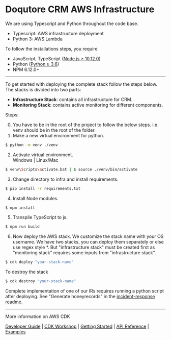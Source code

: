 
# Doqutore CRM AWS Infrastructure


We are using Typescript and Python throughout the code base. 
* Typescript: AWS infrastructure deployment
* Python 3: AWS Lambda

To follow the installations steps, you require

* JavaScript, TypeScript ([Node.js ≥ 10.12.0](https://nodejs.org/download/release/latest-v10.x/))
* Python ([Python ≥ 3.6](https://www.python.org/downloads/))
* NPM 6.12.0+
-------

To get started with deploying the complete stack follow the steps below.
The stacks is divided into two parts:
* <b>Infrastructure Stack</b>: contains all infrastructure for CRM. 
* <b>Monitoring Stack</b>: contains active monitoring for different components.

Steps:

0. You have to be in the root of the project to follow the below steps. i.e. venv should be in the root of the folder. 
1. Make a new virtual environment for python.
 
```bash
$ python -m venv ./venv
```

2. Activate virtual environment. <br/>
Windows | Linux/Mac
```bash 
$ venv\Scripts\activate.bat | $ source ./venv/bin/activate
```
3. Change directory to infra and install requirements.
```bash 
$ pip install -r requirements.txt
```
4. Install Node modules.
```bash 
$ npm install
```
5. Transpile TypeScript to js. 
```bash
$ npm run build
```
6. Now deploy the AWS stack. We customize the stack name with your OS username. We have two stacks, you can deploy them separately or else use regex style *. But "infrastructure stack" must be created first as "monitoring stack" requires some inputs from "infrastructure stack". 
```bash
$ cdk deploy "your-stack-name"
```

To destroy the stack
```bash
$ cdk destroy "your-stack-name"
```

Complete implementation of one of our IRs requires running a python script after deploying. See "Generate honeyrecords" in the [incident-response readme](../incident-response).


-------
More information on AWS CDK

[Developer Guide](https://docs.aws.amazon.com/cdk/latest/guide) |
[CDK Workshop](https://cdkworkshop.com/) |
[Getting Started](https://docs.aws.amazon.com/cdk/latest/guide/getting_started.html) |
[API Reference](https://docs.aws.amazon.com/cdk/api/latest/docs/aws-construct-library.html) |
[Examples](https://github.com/aws-samples/aws-cdk-examples) 
